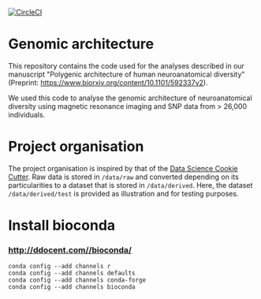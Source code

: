 [![CircleCI](https://circleci.com/gh/neuroanatomy/genomic-architecture/tree/master.svg?style=svg)](https://circleci.com/gh/neuroanatomy/genomic-architecture/tree/master)

# Genomic architecture

This repository contains the code used for the analyses described in our manuscript "Polygenic architecture of human neuroanatomical diversity" (Preprint: https://www.biorxiv.org/content/10.1101/592337v2).

We used this code to analyse the genomic architecture of neuroanatomical diversity using magnetic resonance imaging and SNP data from > 26,000 individuals.


# Project organisation
The project organisation is inspired by that of the [Data Science Cookie Cutter](http://drivendata.github.io/cookiecutter-data-science). Raw data is stored in `/data/raw` and converted depending on its particularities to a dataset that is stored in `/data/derived`. Here, the dataset `/data/derived/test` is provided as illustration and for testing purposes.

# Install bioconda
### http://ddocent.com//bioconda/
```
conda config --add channels r
conda config --add channels defaults
conda config --add channels conda-forge
conda config --add channels bioconda
```
